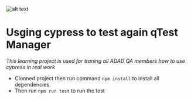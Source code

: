 ![alt text](https://cypress.io/static/cypress-io-logo-social-share-8fb8a1db3cdc0b289fad927694ecb415.png)
# Usging cypress to test again qTest Manager
*This learning project is used for traning all ADAD QA members how to use cypress in real work*
- Clonned project then run command `npm install` to install all dependencies
- Then run `npm run test` to run the test
